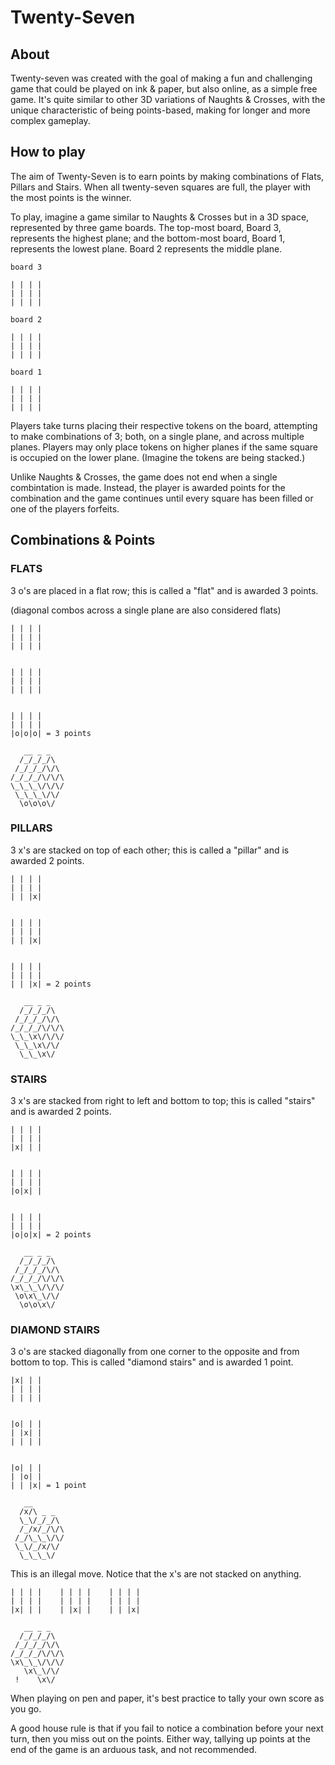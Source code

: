 # Twenty-Seven

## About

Twenty-seven was created with the goal of making a fun and challenging game that could be played on ink & paper,
but also online, as a simple free game. It's quite similar to other 3D variations of Naughts & Crosses, with
the unique characteristic of being points-based, making for longer and more complex gameplay.

## How to play

The aim of Twenty-Seven is to earn points by making combinations of Flats, Pillars and Stairs. When all twenty-seven
squares are full, the player with the most points is the winner.

To play, imagine a game similar to Naughts & Crosses but in a 3D space, represented by three game boards.
The top-most board, Board 3, represents the highest plane; and the bottom-most board, Board 1, represents the lowest plane.
Board 2 represents the middle plane.

```
board 3

| | | |
| | | |
| | | |

board 2

| | | |
| | | |
| | | |

board 1

| | | |
| | | |
| | | |
```
Players take turns placing their respective tokens on the board, attempting to make combinations of 3; both, on a single plane, and across 
multiple planes. Players may only place tokens on higher planes if the same square is occupied on the lower plane.
(Imagine the tokens are being stacked.)

Unlike Naughts & Crosses, the game does not end when a single combintation is made. Instead, the player is awarded points for the combination
and the game continues until every square has been filled or one of the players forfeits.

## Combinations & Points

### FLATS

3 o's are placed in a flat row; this is called
a "flat" and is awarded 3 points.

(diagonal combos across a single plane are also considered flats)

```
| | | |
| | | |
| | | |


| | | |
| | | |
| | | |


| | | |
| | | |
|o|o|o| = 3 points

   __ _ _
  /_/_/_/\
 /_/_/_/\/\
/_/_/_/\/\/\
\_\_\_\/\/\/
 \_\_\_\/\/
  \o\o\o\/

```

### PILLARS

3 x's are stacked on top of each other; this is called 
a "pillar" and is awarded 2 points.

```
| | | |
| | | |
| | |x|


| | | |
| | | |
| | |x|


| | | |
| | | |
| | |x| = 2 points

   __ _ _
  /_/_/_/\
 /_/_/_/\/\
/_/_/_/\/\/\
\_\_\x\/\/\/
 \_\_\x\/\/
  \_\_\x\/

```

### STAIRS

3 x's are stacked from right to left and bottom to top; 
this is called "stairs" and is awarded 2 points. 


```
| | | |
| | | |
|x| | |


| | | |
| | | |
|o|x| |


| | | |
| | | |
|o|o|x| = 2 points       
     
   __ _ _
  /_/_/_/\
 /_/_/_/\/\
/_/_/_/\/\/\
\x\_\_\/\/\/
 \o\x\_\/\/
  \o\o\x\/

```

### DIAMOND STAIRS

3 o's are stacked diagonally from one corner to the opposite
and from bottom to top. This is called "diamond stairs"
and is awarded 1 point.


```
|x| | |
| | | |
| | | |


|o| | |
| |x| |
| | | |


|o| | |
| |o| |
| | |x| = 1 point

   __ 
  /x/\ _ _
  \_\/_/_/\
  /_/x/_/\/\
 /_/\_\_\/\/
 \_\/_/x/\/
  \_\_\_\/

```

This is an illegal move. Notice that the x's are not stacked on anything.

```
| | | |    | | | |    | | | |
| | | |    | | | |    | | | |
|x| | |    | |x| |    | | |x|
  
   __ _ _
  /_/_/_/\
 /_/_/_/\/\
/_/_/_/\/\/\
\x\_\_\/\/\/
   \x\_\/\/
 !    \x\/

```

When playing on pen and paper, it's best practice to tally your own score
as you go. 

A good house rule is that if you fail to notice a combination before your next turn, 
then you miss out on the points. Either way, tallying up points at the end of 
the game is an arduous task, and not recommended.

